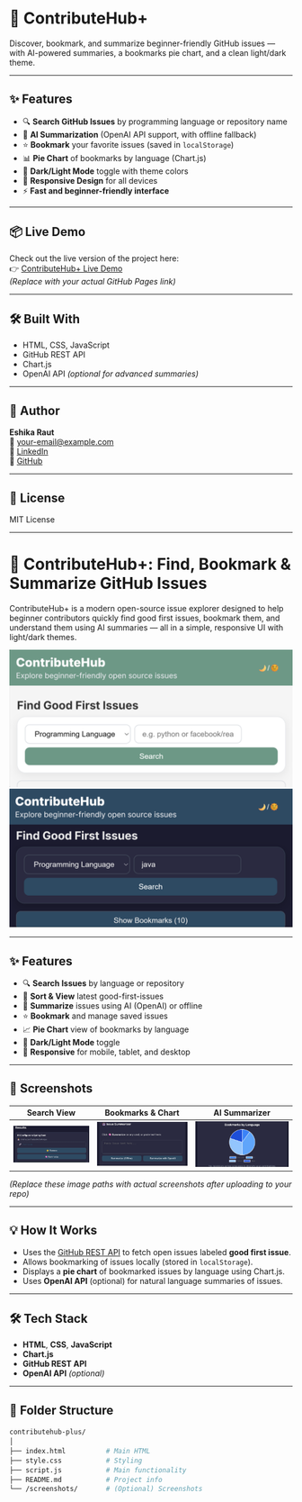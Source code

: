 # 🚀 ContributeHub+

Discover, bookmark, and summarize beginner-friendly GitHub issues — with AI-powered summaries, a bookmarks pie chart, and a clean light/dark theme.

---

## ✨ Features

- 🔍 **Search GitHub Issues** by programming language or repository name
- 🧠 **AI Summarization** (OpenAI API support, with offline fallback)
- ⭐ **Bookmark** your favorite issues (saved in `localStorage`)
- 📊 **Pie Chart** of bookmarks by language (Chart.js)
- 🌙 **Dark/Light Mode** toggle with theme colors
- 📱 **Responsive Design** for all devices
- ⚡ **Fast and beginner-friendly interface**

---

## 📦 Live Demo

Check out the live version of the project here:  
👉 [ContributeHub+ Live Demo](https://yourusername.github.io/contributehub)  
*(Replace with your actual GitHub Pages link)*

---

## 🛠️ Built With

- HTML, CSS, JavaScript
- GitHub REST API
- Chart.js
- OpenAI API *(optional for advanced summaries)*

---

## 👤 Author

**Eshika Raut**  
📧 your-email@example.com  
🔗 [LinkedIn](www.linkedin.com/in/eshika-raut-96605a22a)  
🔗 [GitHub](https://github.com/eshika30)

---

## 📄 License

MIT License

---

# 🚀 ContributeHub+: Find, Bookmark & Summarize GitHub Issues

ContributeHub+ is a modern open-source issue explorer designed to help beginner contributors quickly find good first issues, bookmark them, and understand them using AI summaries — all in a simple, responsive UI with light/dark themes.

![Screenshot](./screenshots/ss1.png) <!-- Replace with your screenshot path -->
![Screenshot](./screenshots/ss2.png) <!-- Replace with your screenshot path -->

---

## ✨ Features

- 🔍 **Search Issues** by language or repository
- 🎯 **Sort & View** latest good-first-issues
- 🧠 **Summarize** issues using AI (OpenAI) or offline
- ⭐ **Bookmark** and manage saved issues
- 📈 **Pie Chart** view of bookmarks by language
- 🌙 **Dark/Light Mode** toggle
- 📱 **Responsive** for mobile, tablet, and desktop

---

## 📸 Screenshots

| Search View | Bookmarks & Chart | AI Summarizer |
|-------------|-------------------|---------------|
| ![Search](./screenshots/ss3.png) | ![PieChart](./screenshots/ss5.png) | ![Summarizer](./screenshots/ss4.png) |

*(Replace these image paths with actual screenshots after uploading to your repo)*

---

## 💡 How It Works

- Uses the [GitHub REST API](https://docs.github.com/en/rest) to fetch open issues labeled **good first issue**.
- Allows bookmarking of issues locally (stored in `localStorage`).
- Displays a **pie chart** of bookmarked issues by language using Chart.js.
- Uses **OpenAI API** (optional) for natural language summaries of issues.

---

## 🛠️ Tech Stack

- **HTML**, **CSS**, **JavaScript**
- **Chart.js**
- **GitHub REST API**
- **OpenAI API** *(optional)*

---

## 📁 Folder Structure

```bash
contributehub-plus/
│
├── index.html          # Main HTML
├── style.css           # Styling
├── script.js           # Main functionality
├── README.md           # Project info
└── /screenshots/       # (Optional) Screenshots

